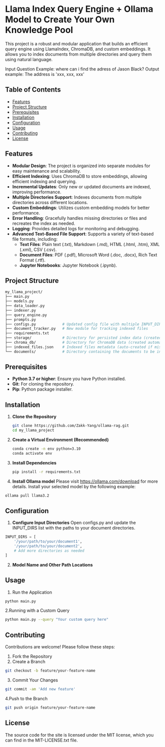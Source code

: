 # Llama Index Query Engine + Ollama Model to Create Your Own Knowledge Pool

This project is a robust and modular application that builds an efficient query engine using LlamaIndex, ChromaDB, and custom embeddings. It allows you to index documents from multiple directories and query them using natural language.

Input Question Example: where can i find the adress of Jason Black?
Output example: The address is 'xxx, xxx, xxx'



## Table of Contents

- [Features](#features)
- [Project Structure](#project-structure)
- [Prerequisites](#prerequisites)
- [Installation](#installation)
- [Configuration](#configuration)
- [Usage](#usage)
- [Contributing](#contributing)
- [License](#license)

## Features

- **Modular Design**: The project is organized into separate modules for easy maintenance and scalability.
- **Efficient Indexing**: Uses ChromaDB to store embeddings, allowing efficient indexing and querying.
- **Incremental Updates**: Only new or updated documents are indexed, improving performance.
- **Multiple Directories Support**: Indexes documents from multiple directories across different locations.
- **Custom Embeddings**: Utilizes custom embedding models for better performance.
- **Error Handling**: Gracefully handles missing directories or files and recreates the index as needed.
- **Logging**: Provides detailed logs for monitoring and debugging.
- **Advanced Text-Based File Support**: Supports a variety of text-based file formats, including:
  - **Text Files**: Plain text (.txt), Markdown (.md), HTML (.html, .htm), XML (.xml), CSV (.csv).
  - **Document Files**: PDF (.pdf), Microsoft Word (.doc, .docx), Rich Text Format (.rtf).
  - **Jupyter Notebooks**: Jupyter Notebook (.ipynb).
## Project Structure
```graphql
my_llama_project/
├── main.py
├── models.py
├── data_loader.py
├── indexer.py
├── query_engine.py
├── prompts.py
├── configs.py            # Updated config file with multiple INPUT_DIRS
├── document_tracker.py   # New module for tracking indexed files
├── requirements.txt
├── storage/              # Directory for persisted index data (created automatically if missing)
├── chroma_db/            # Directory for ChromaDB data (created automatically if missing)
├── indexed_files.json    # Indexed files metadata (auto-created if missing)
└── documents/            # Directory containing the documents to be indexed

```

## Prerequisites

- **Python 3.7 or higher**: Ensure you have Python installed.
- **Git**: For cloning the repository.
- **Pip**: Python package installer.

## Installation

1. **Clone the Repository**

   ```bash
   git clone https://github.com/Zakk-Yang/ollama-rag.git
   cd my_llama_project
   ```

2. **Create a Virtual Environment (Recommended)**
    ```bash
    conda create -n env python=3.10
    conda activate env
    ```

3. **Install Dependencies**
    ```bash
    pip install -r requirements.txt
    ```
    
4. **Install Ollama model**
Please visit https://ollama.com/download for more details.
Install your selected model by the following example: 
```bash
ollama pull llama3.2
```

## Configuration
1. **Configure Input Directories**
Open configs.py and update the INPUT_DIRS list with the paths to your document directories.
```python
INPUT_DIRS = [
    '/your/path/to/your/document1',
    '/your/path/to/your/document2',
    # Add more directories as needed
]
```
2. **Model Name and Other Path Locations**


## Usage
1. Run the Application
```bash
python main.py
```

2.Running with a Custom Query

```bash
python main.py --query "Your custom query here"
```

## Contributing
Contributions are welcome! Please follow these steps:
1. Fork the Repository
2. Create a Branch
```bash
git checkout -b feature/your-feature-name
```

3. Commit Your Changes
```bash
git commit -am 'Add new feature'
```
4.Push to the Branch
```bash
git push origin feature/your-feature-name
```

## License
The source code for the site is licensed under the MIT license, which you can find in the MIT-LICENSE.txt file.
